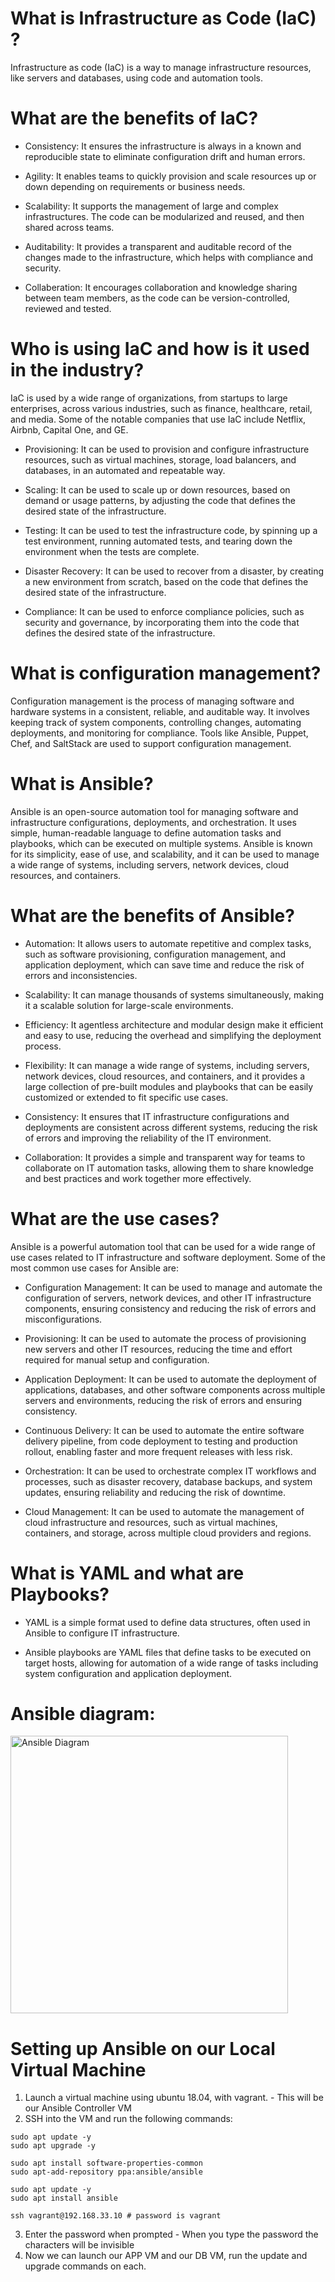 # What is Infrastructure as Code (IaC) ?

Infrastructure as code (IaC) is a way to manage infrastructure resources, like servers and databases, using code and automation tools.

#
# What are the benefits of IaC?

- Consistency: It ensures the infrastructure is always in a known and reproducible state to eliminate configuration drift and human errors.

- Agility: It enables teams to quickly provision and scale resources up or down depending on requirements or business needs.

- Scalability: It supports the management of large and complex infrastructures. The code can be modularized and reused, and then shared across teams.

- Auditability: It provides a transparent and auditable record of the changes made to the infrastructure, which helps with compliance and security.

- Collaberation: It encourages collaboration and knowledge sharing between team members, as the code can be version-controlled, reviewed and tested.

#
# Who is using IaC and how is it used in the industry?


IaC is used by a wide range of organizations, from startups to large enterprises, across various industries, such as finance, healthcare, retail, and media. Some of the notable companies that use IaC include Netflix, Airbnb, Capital One, and GE.

- Provisioning: It can be used to provision and configure infrastructure resources, such as virtual machines, storage, load balancers, and databases, in an automated and repeatable way.

- Scaling: It can be used to scale up or down resources, based on demand or usage patterns, by adjusting the code that defines the desired state of the infrastructure.

- Testing: It can be used to test the infrastructure code, by spinning up a test environment, running automated tests, and tearing down the environment when the tests are complete.

- Disaster Recovery: It can be used to recover from a disaster, by creating a new environment from scratch, based on the code that defines the desired state of the infrastructure.

- Compliance: It can be used to enforce compliance policies, such as security and governance, by incorporating them into the code that defines the desired state of the infrastructure. 

#
# What is configuration management?

Configuration management is the process of managing software and hardware systems in a consistent, reliable, and auditable way. It involves keeping track of system components, controlling changes, automating deployments, and monitoring for compliance. Tools like Ansible, Puppet, Chef, and SaltStack are used to support configuration management.

#
# What is Ansible?

Ansible is an open-source automation tool for managing software and infrastructure configurations, deployments, and orchestration. It uses simple, human-readable language to define automation tasks and playbooks, which can be executed on multiple systems. Ansible is known for its simplicity, ease of use, and scalability, and it can be used to manage a wide range of systems, including servers, network devices, cloud resources, and containers.

#
# What are the benefits of Ansible?

- Automation: It allows users to automate repetitive and complex tasks, such as software provisioning, configuration management, and application deployment, which can save time and reduce the risk of errors and inconsistencies.

- Scalability: It can manage thousands of systems simultaneously, making it a scalable solution for large-scale environments.

- Efficiency: It agentless architecture and modular design make it efficient and easy to use, reducing the overhead and simplifying the deployment process.

- Flexibility: It can manage a wide range of systems, including servers, network devices, cloud resources, and containers, and it provides a large collection of pre-built modules and playbooks that can be easily customized or extended to fit specific use cases.

- Consistency: It ensures that IT infrastructure configurations and deployments are consistent across different systems, reducing the risk of errors and improving the reliability of the IT environment.

- Collaboration: It provides a simple and transparent way for teams to collaborate on IT automation tasks, allowing them to share knowledge and best practices and work together more effectively.

#
# What are the use cases?

Ansible is a powerful automation tool that can be used for a wide range of use cases related to IT infrastructure and software deployment. Some of the most common use cases for Ansible are:

- Configuration Management: It can be used to manage and automate the configuration of servers, network devices, and other IT infrastructure components, ensuring consistency and reducing the risk of errors and misconfigurations.

- Provisioning: It can be used to automate the process of provisioning new servers and other IT resources, reducing the time and effort required for manual setup and configuration.

- Application Deployment: It can be used to automate the deployment of applications, databases, and other software components across multiple servers and environments, reducing the risk of errors and ensuring consistency.

- Continuous Delivery: It can be used to automate the entire software delivery pipeline, from code deployment to testing and production rollout, enabling faster and more frequent releases with less risk.

- Orchestration: It can be used to orchestrate complex IT workflows and processes, such as disaster recovery, database backups, and system updates, ensuring reliability and reducing the risk of downtime.

- Cloud Management: It can be used to automate the management of cloud infrastructure and resources, such as virtual machines, containers, and storage, across multiple cloud providers and regions.

#
# What is YAML and what are Playbooks?

- YAML is a simple format used to define data structures, often used in Ansible to configure IT infrastructure. 

- Ansible playbooks are YAML files that define tasks to be executed on target hosts, allowing for automation of a wide range of tasks including system configuration and application deployment.

#
# Ansible diagram:
<img width="444" alt="Ansible Diagram" src="https://github.com/JakeGillatt/IaC/assets/129315605/bd8b9d03-04d4-4b83-a5c9-67bcaa9e1900">


#
# Setting up Ansible on our Local Virtual Machine

1. Launch a virtual machine using ubuntu 18.04, with vagrant. - This will be our Ansible Controller VM
2. SSH into the VM and run the following commands:
```
sudo apt update -y
sudo apt upgrade -y

sudo apt install software-properties-common
sudo apt-add-repository ppa:ansible/ansible

sudo apt update -y
sudo apt install ansible

ssh vagrant@192.168.33.10 # password is vagrant
```
3. Enter the password when prompted - When you type the password the characters will be invisible
4. Now we can launch our APP VM and our DB VM, run the update and upgrade commands on each.
